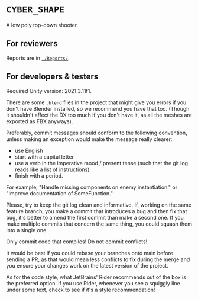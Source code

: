 # `CYBER_SHAPE`

A low poly top-down shooter.

## For reviewers

Reports are in [`./Reports/`](./Reports/).

## For developers & testers

Required Unity version: 2021.3.11f1.

There are some `.blend` files in the project that might give you
errors if you don't have Blender installed, so we recommend you have
that too. (Though it shouldn't affect the DX too much if you don't
have it, as all the meshes are exported as FBX anyways).

Preferably, commit messages should conform to the following
convention, unless making an exception would make the message really
clearer:
- use English
- start with a capital letter
- use a verb in the imperative mood / present tense (such that the git
  log reads like a list of instructions)
- finish with a period.

For example, "Handle missing components on enemy instantiation." or
"Improve documentation of SomeFunction."

Please, try to keep the git log clean and informative. If, working on
the same feature branch, you make a commit that introduces a bug and
then fix that bug, it's better to amend the first commit than make a
second one. If you make multiple commits that concern the same thing,
you could squash them into a single one.

Only commit code that compiles! Do not commit conflicts!

It would be best if you could rebase your branches onto main before
sending a PR, as that would mean less conflicts to fix during the
merge and you ensure your changes work on the latest version of the
project.

As for the code style, what JetBrains' Rider recommends out of the box
is the preferred option. If you use Rider, whenever you see a squiggly
line under some text, check to see if it's a style recommendation!

